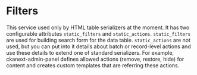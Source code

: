 # Filters


This service used only by HTML table serializers at the moment. It has two
configurable attributes `static_filters` and `static_actions`. `static_filters`
are used for building search form for the data table. `static_actions` are not
used, but you can put into it details about batch or record-level actions and
use these details to extend one of standard serializers. For example,
ckanext-admin-panel defines allowed actions (remove, restore, hide) for content
and creates custom templates that are referring these actions.
